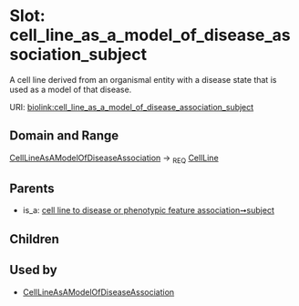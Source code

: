
# Slot: cell_line_as_a_model_of_disease_association_subject


A cell line derived from an organismal entity with a disease state that is used as a model of that disease.

URI: [biolink:cell_line_as_a_model_of_disease_association_subject](https://w3id.org/biolink/vocab/cell_line_as_a_model_of_disease_association_subject)


## Domain and Range

[CellLineAsAModelOfDiseaseAssociation](CellLineAsAModelOfDiseaseAssociation.md) ->  <sub>REQ</sub> [CellLine](CellLine.md)

## Parents

 *  is_a: [cell line to disease or phenotypic feature association➞subject](cell_line_to_disease_or_phenotypic_feature_association_subject.md)

## Children


## Used by

 * [CellLineAsAModelOfDiseaseAssociation](CellLineAsAModelOfDiseaseAssociation.md)
